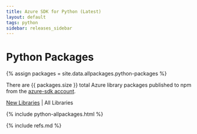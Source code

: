 ```yaml
---
title: Azure SDK for Python (Latest)
layout: default
tags: python
sidebar: releases_sidebar
---
```


# Python Packages

{% assign packages = site.data.allpackages.python-packages %}

There are {{ packages.size }} total Azure library packages published to npm from the [azure-sdk account](https://pypi.org/user/azure-sdk/).

[New Libraries](../latest/python.md) | All Libraries

{% include python-allpackages.html %}

{% include refs.md %}
